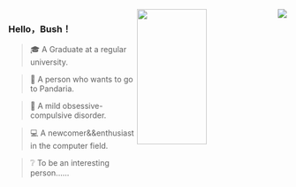 

<img align="right" src="https://github-readme-stats.vercel.app/api?username=HelloBush&show_icons=true&icon_color=007500&text_color=718096&bg_color=ffffff&hide_title=true" />
<img  style="width:50%;height:25%" align="right" src="https://user-images.githubusercontent.com/66152079/142133082-4b0abeed-6a82-4266-aa0d-6cf1e19b6562.jpg"/>

### Hello，Bush！

> 🎓 A Graduate at a regular university.

> 🐼 A person who wants to go to Pandaria.  

> 👔 A mild obsessive-compulsive disorder.

> 💻 A newcomer&&enthusiast in the computer field.

> ❔  To be an interesting person...... 

